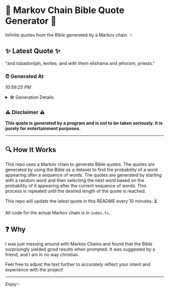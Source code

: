 # 📖 Markov Chain Bible Quote Generator 📖

Infinite quotes from the Bible generated by a Markov chain. ✨

## ✨ Latest Quote ✨
"and tobadonijah, levites; and with them elishama and jehoram, priests."

### ⏰ Generated At
*10:59:25 PM*

<details>
    <summary>🛠️ Generation Details</summary>
    <p>
        <strong>🌱 Seed:</strong> and<br>
        <strong>🔄 Iterations:</strong> 9<br>
        <strong>📜 Context History:</strong><br>[ and ]: tobadonijah,<br>[ and, tobadonijah, ]: levites;<br>[ and, tobadonijah,, levites; ]: and<br>[ and, tobadonijah,, levites;, and ]: with<br>[ and, tobadonijah,, levites;, and, with ]: them<br>[ and, tobadonijah,, levites;, and, with, them ]: elishama<br>[ tobadonijah,, levites;, and, with, them, elishama ]: and<br>[ levites;, and, with, them, elishama, and ]: jehoram,<br>[ and, with, them, elishama, and, jehoram, ]: priests.<br>
    </p>
</details>

### ⚠️ Disclaimer ⚠️
**This quote is generated by a program and is not to be taken seriously. It is purely for entertainment purposes.**

---

## 🔍 How It Works

This repo uses a Markov chain to generate Bible quotes. The quotes are generated by using the Bible as a dataset to find the probability of a word appearing after a sequence of words. The quotes are generated by starting with a random word and then selecting the next word based on the probability of it appearing after the current sequence of words. This process is repeated until the desired length of the quote is reached.

This repo will update the latest quote in this README every 10 minutes. ⏳

All code for the actual Markov chain is in `index.ts`.

## ❓ Why

I was just messing around with Markov Chains and found that the Bible surprisingly yielded good results when prompted. 
It was suggested by a friend, and I am in no way christian.

Feel free to adjust the text further to accurately reflect your intent and experience with the project!

---

*Enjoy*✨
